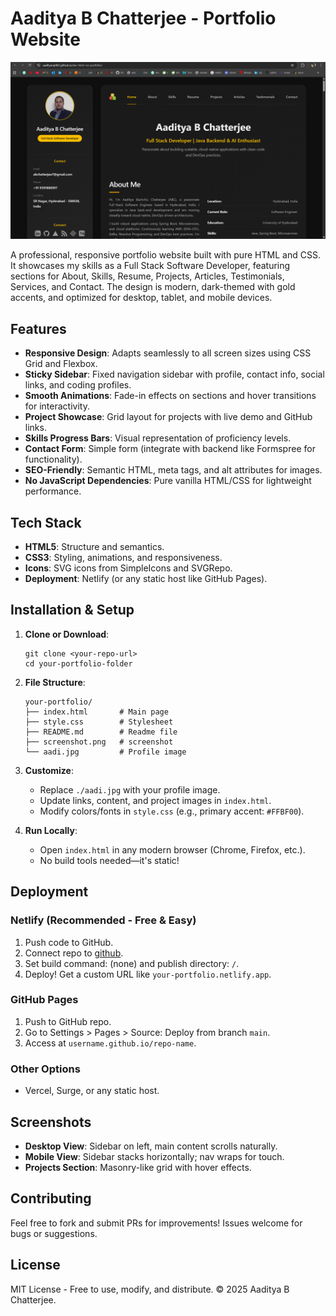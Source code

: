 # Aaditya B Chatterjee - Portfolio Website

![Portfolio Screenshot](https://raw.githubusercontent.com/AadityaRaj402/abc-html-css-portfolio/refs/heads/main/screenshot.png)

A professional, responsive portfolio website built with pure HTML and CSS. 
It showcases my skills as a Full Stack Software Developer, featuring sections for 
About, Skills, Resume, Projects, Articles, Testimonials, Services, and Contact. 
The design is modern, dark-themed with gold accents, and optimized for desktop, tablet, and mobile devices.

## Features

- **Responsive Design**: Adapts seamlessly to all screen sizes using CSS Grid and Flexbox.
- **Sticky Sidebar**: Fixed navigation sidebar with profile, contact info, social links, and coding profiles.
- **Smooth Animations**: Fade-in effects on sections and hover transitions for interactivity.
- **Project Showcase**: Grid layout for projects with live demo and GitHub links.
- **Skills Progress Bars**: Visual representation of proficiency levels.
- **Contact Form**: Simple form (integrate with backend like Formspree for functionality).
- **SEO-Friendly**: Semantic HTML, meta tags, and alt attributes for images.
- **No JavaScript Dependencies**: Pure vanilla HTML/CSS for lightweight performance.

## Tech Stack

- **HTML5**: Structure and semantics.
- **CSS3**: Styling, animations, and responsiveness.
- **Icons**: SVG icons from SimpleIcons and SVGRepo.
- **Deployment**: Netlify (or any static host like GitHub Pages).

## Installation & Setup

1. **Clone or Download**:
   ```
   git clone <your-repo-url>
   cd your-portfolio-folder
   ```

2. **File Structure**:
   ```
   your-portfolio/
   ├── index.html       # Main page
   ├── style.css        # Stylesheet
   ├── README.md        # Readme file
   ├── screenshot.png   # screenshot
   └── aadi.jpg         # Profile image
   ```

3. **Customize**:
   - Replace `./aadi.jpg` with your profile image.
   - Update links, content, and project images in `index.html`.
   - Modify colors/fonts in `style.css` (e.g., primary accent: `#FFBF00`).

4. **Run Locally**:
   - Open `index.html` in any modern browser (Chrome, Firefox, etc.).
   - No build tools needed—it's static!

## Deployment

### Netlify (Recommended - Free & Easy)
1. Push code to GitHub.
2. Connect repo to [github](https://aadityaraj402.github.io/abc-html-css-bio/).
3. Set build command: (none) and publish directory: `/`.
4. Deploy! Get a custom URL like `your-portfolio.netlify.app`.

### GitHub Pages
1. Push to GitHub repo.
2. Go to Settings > Pages > Source: Deploy from branch `main`.
3. Access at `username.github.io/repo-name`.

### Other Options
- Vercel, Surge, or any static host.

## Screenshots

- **Desktop View**: Sidebar on left, main content scrolls naturally.
- **Mobile View**: Sidebar stacks horizontally; nav wraps for touch.
- **Projects Section**: Masonry-like grid with hover effects.

## Contributing

Feel free to fork and submit PRs for improvements! Issues welcome for bugs or suggestions.

## License

MIT License - Free to use, modify, and distribute. © 2025 Aaditya B Chatterjee.
